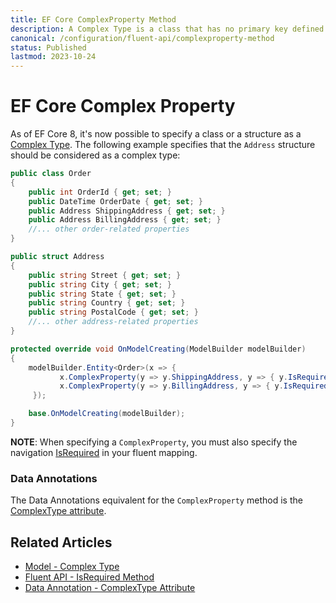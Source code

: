 ```yaml
---
title: EF Core ComplexProperty Method
description: A Complex Type is a class that has no primary key defined. Complex Types are not currently implemented in Entity Framework Core.
canonical: /configuration/fluent-api/complexproperty-method
status: Published
lastmod: 2023-10-24
---
```


# EF Core Complex Property

As of EF Core 8, it's now possible to specify a class or a structure as a [Complex Type](/model/complex-type). The following example specifies that the `Address` structure should be considered as a complex type:

```csharp
public class Order
{
    public int OrderId { get; set; }
    public DateTime OrderDate { get; set; }
    public Address ShippingAddress { get; set; }
    public Address BillingAddress { get; set; }
    //... other order-related properties
}

public struct Address
{
    public string Street { get; set; }
    public string City { get; set; }
    public string State { get; set; }
    public string Country { get; set; }
    public string PostalCode { get; set; }
    //... other address-related properties
}

protected override void OnModelCreating(ModelBuilder modelBuilder)
{
	modelBuilder.Entity<Order>(x => {
		   x.ComplexProperty(y => y.ShippingAddress, y => { y.IsRequired(); });
		   x.ComplexProperty(y => y.BillingAddress, y => { y.IsRequired(); });
	 });

	base.OnModelCreating(modelBuilder);
}
```

**NOTE**: When specifying a `ComplexProperty`, you must also specify the navigation [IsRequired](/configuration/fluent-api/isrequired-method) in your fluent mapping.

### Data Annotations
The Data Annotations equivalent for the `ComplexProperty` method is the [ComplexType attribute](/configuration/data-annotation-attributes/complextype-attribute).

## Related Articles

- [Model - Complex Type](/model/complex-type)
- [Fluent API - IsRequired Method](/configuration/fluent-api/isrequired-method)
- [Data Annotation - ComplexType Attribute](/configuration/data-annotation-attributes/complextype-attribute)
